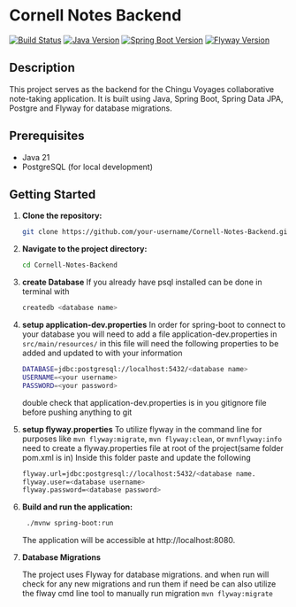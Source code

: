 # Cornell Notes Backend

[![Build Status](https://travis-ci.org/your-username/Cornell-Notes-Backend.svg?branch=main)](https://travis-ci.org/your-username/Cornell-Notes-Backend)
[![Java Version](https://img.shields.io/badge/java-21-blue.svg)](https://openjdk.java.net/projects/jdk/21/)
[![Spring Boot Version](https://img.shields.io/badge/spring--boot-3.2.1-brightgreen.svg)](https://spring.io/projects/spring-boot)
[![Flyway Version](https://img.shields.io/badge/flyway-7.0.0-brightgreen.svg)](https://flywaydb.org/)

## Description

This project serves as the backend for the Chingu Voyages collaborative note-taking application. It is built using Java, Spring Boot, Spring Data JPA, Postgre and Flyway for database migrations.

## Prerequisites

- Java 21
- PostgreSQL (for local development)

## Getting Started

1. **Clone the repository:**

   ```bash
   git clone https://github.com/your-username/Cornell-Notes-Backend.git
   ```
2. **Navigate to the project directory:**
   ```bash
   cd Cornell-Notes-Backend
   ```
3. **create Database**
   If you already have psql installed can be done in terminal with
   ```bash
   createdb <database name>
   ```
4. **setup application-dev.properties**
   In order for spring-boot to connect to your database you will need to add a file application-dev.properties in `src/main/resources/`
   in this file will need the following properties to be added and updated to with your information
   ```bash
   DATABASE=jdbc:postgresql://localhost:5432/<database name>
   USERNAME=<your username>
   PASSWORD=<your password>
   ```
   double check that application-dev.properties is in you gitignore file before pushing anything to git
5. **setup flyway.properties**
   To utilize flyway in the command line for purposes like `mvn flyway:migrate`, `mvn flyway:clean`, or `mvnflyway:info`
   need to create a flyway.properties file at root of the project(same folder pom.xml is in) Inside this folder paste
   and update the following
   ```bash
   flyway.url=jdbc:postgresql://localhost:5432/<database name.
   flyway.user=<database username>
   flyway.password=<database password>
   ```

6. **Build and run the application:**
   ```bash
    ./mvnw spring-boot:run
   ```
   The application will be accessible at http://localhost:8080.

7. **Database Migrations**

   The project uses Flyway for database migrations. and when run will check for any new migrations and run them if need be
   can also utilize the flway cmd line tool to manually run migration `mvn flyway:migrate`

